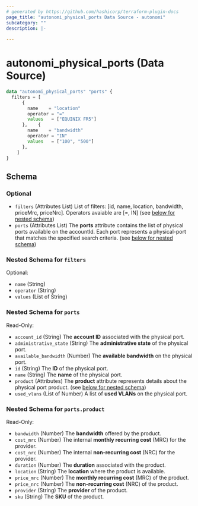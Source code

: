 ```yaml
---
# generated by https://github.com/hashicorp/terraform-plugin-docs
page_title: "autonomi_physical_ports Data Source - autonomi"
subcategory: ""
description: |-
  
---
```


# autonomi_physical_ports (Data Source)

```terraform
data "autonomi_physical_ports" "ports" {
  filters = [
      {
        name    = "location"
        operator = "="
        values   = ["EQUINIX FR5"]
      },    {
        name    = "bandwidth"
        operator = "IN"
        values   = ["100", "500"]
      },
    ]
} 
```

<!-- schema generated by tfplugindocs -->
## Schema

### Optional

- `filters` (Attributes List) List of filters: [id, name, location, bandwidth, priceMrc, priceNrc].
Operators avaiable are [=, IN] (see [below for nested schema](#nestedatt--filters))
- `ports` (Attributes List) The **ports** attribute contains the list of physical ports available on the accountId.
Each port represents a physical-port that matches the specified search criteria. (see [below for nested schema](#nestedatt--ports))

<a id="nestedatt--filters"></a>
### Nested Schema for `filters`

Optional:

- `name` (String)
- `operator` (String)
- `values` (List of String)

<a id="nestedatt--ports"></a>
### Nested Schema for `ports`

Read-Only:

- `account_id` (String) The **account ID** associated with the physical port.
- `administrative_state` (String) The **administrative state** of the physical port.
- `available_bandwidth` (Number) The **available bandwidth** on the physical port.
- `id` (String) The **ID** of the physical port.
- `name` (String) The **name** of the physical port.
- `product` (Attributes) The **product** attribute represents details about the physical port product. (see [below for nested schema](#nestedatt--ports--product))
- `used_vlans` (List of Number) A list of **used VLANs** on the physical port.

<a id="nestedatt--ports--product"></a>
### Nested Schema for `ports.product`

Read-Only:

- `bandwidth` (Number) The **bandwidth** offered by the product.
- `cost_mrc` (Number) The internal **monthly recurring cost** (MRC) for the provider.
- `cost_nrc` (Number) The internal **non-recurring cost** (NRC) for the provider.
- `duration` (Number) The **duration** associated with the product.
- `location` (String) The **location** where the product is available.
- `price_mrc` (Number) The **monthly recurring cost** (MRC) of the product.
- `price_nrc` (Number) The **non-recurring cost** (NRC) of the product.
- `provider` (String) The **provider** of the product.
- `sku` (String) The **SKU** of the product.
